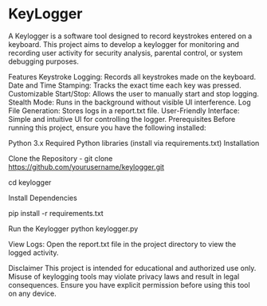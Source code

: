 # KeyLogger
A Keylogger is a software tool designed to record keystrokes entered on a keyboard. This project aims to develop a keylogger for monitoring and recording user activity for security analysis, parental control, or system debugging purposes.

Features
Keystroke Logging: Records all keystrokes made on the keyboard.
Date and Time Stamping: Tracks the exact time each key was pressed.
Customizable Start/Stop: Allows the user to manually start and stop logging.
Stealth Mode: Runs in the background without visible UI interference.
Log File Generation: Stores logs in a report.txt file.
User-Friendly Interface: Simple and intuitive UI for controlling the logger.
Prerequisites
Before running this project, ensure you have the following installed:

Python 3.x
Required Python libraries (install via requirements.txt)
Installation

Clone the Repository - git clone https://github.com/yourusername/keylogger.git

cd keylogger

Install Dependencies

pip install -r requirements.txt

Run the Keylogger
python keylogger.py


View Logs:
Open the report.txt file in the project directory to view the logged activity.

Disclaimer
This project is intended for educational and authorized use only. Misuse of keylogging tools may violate privacy laws and result in legal consequences. Ensure you have explicit permission before using this tool on any device.
